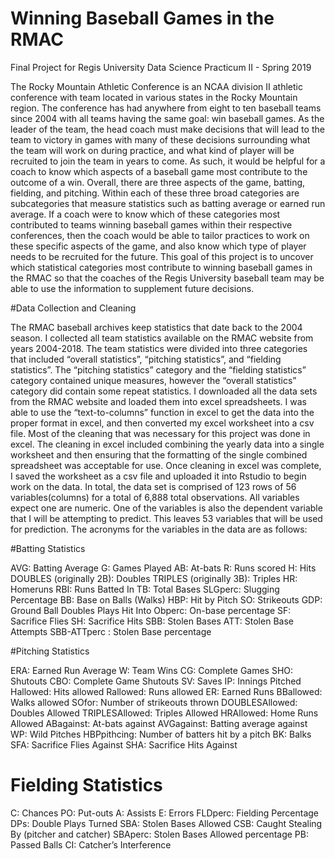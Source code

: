 # Winning Baseball Games in the RMAC
Final Project for Regis University Data Science Practicum II - Spring 2019

The Rocky Mountain Athletic Conference is an NCAA division II athletic conference with team located in various states in the Rocky Mountain region. The conference has had anywhere from eight to ten baseball teams since 2004 with all teams having the same goal: win baseball games. As the leader of the team, the head coach must make decisions that will lead to the team to victory in games with many of these decisions surrounding what the team will work on during practice, and what kind of player will be recruited to join the team in years to come. As such, it would be helpful for a coach to know which aspects of a baseball game most contribute to the outcome of a win. Overall, there are three aspects of the game, batting, fielding, and pitching. Within each of these three broad categories are subcategories that measure statistics such as batting average or earned run average. If a coach were to know which of these categories most contributed to teams winning baseball games within their respective conferences, then the coach would be able to tailor practices to work on these specific aspects of the game, and also know which type of player needs to be recruited for the future. This goal of this project is to uncover which statistical categories most contribute to winning baseball games in the RMAC so that the coaches of the Regis University baseball team may be able to use the information to supplement future decisions. 

#Data Collection and Cleaning

The RMAC baseball archives keep statistics that date back to the 2004 season. I collected all team statistics available on the RMAC website from years 2004-2018. The team statistics were divided into three categories that included “overall statistics”, “pitching statistics”, and “fielding statistics”. The “pitching statistics” category and the “fielding statistics” category contained unique measures, however the “overall statistics” category did contain some repeat statistics. I downloaded all the data sets from the RMAC website and loaded them into excel spreadsheets. I was able to use the “text-to-columns” function in excel to get the data into the proper format in excel, and then converted my excel worksheet into a csv file. 
Most of the cleaning that was necessary for this project was done in excel. The cleaning in excel included combining the yearly data into a single worksheet and then ensuring that the formatting of the single combined spreadsheet was acceptable for use. Once cleaning in excel was complete, I saved the worksheet as a csv file and uploaded it into Rstudio to begin work on the data. In total, the data set is comprised of 123 rows of 56 variables(columns) for a total of 6,888 total observations. All variables expect one are numeric. One of the variables is also the dependent variable that I will be attempting to predict. This leaves 53 variables that will be used for prediction. The acronyms for the variables in the data are as follows:

#Batting Statistics

AVG: Batting Average
G: Games Played
AB: At-bats
R: Runs scored
H: Hits
DOUBLES (originally 2B): Doubles
TRIPLES (originally 3B): Triples
HR: Homeruns
RBI: Runs Batted In
TB: Total Bases
SLGperc: Slugging Percentage
BB: Base on Balls (Walks)
HBP: Hit by Pitch 
SO: Strikeouts
GDP: Ground Ball Doubles Plays Hit Into
Obperc: On-base percentage
SF: Sacrifice Flies
SH: Sacrifice Hits
SBB: Stolen Bases 
ATT: Stolen Base Attempts
SBB-ATTperc : Stolen Base percentage

#Pitching Statistics

ERA: Earned Run Average
W: Team Wins
CG: Complete Games
SHO: Shutouts
CBO: Complete Game Shutouts
SV: Saves
IP: Innings Pitched
Hallowed: Hits allowed
Rallowed: Runs allowed
ER: Earned Runs
BBallowed: Walks allowed
SOfor: Number of strikeouts thrown
DOUBLESAllowed: Doubles Allowed
TRIPLESAllowed: Triples Allowed
HRAllowed: Home Runs Allowed
ABagainst: At-bats against
AVGagainst: Batting average against
WP: Wild Pitches
HBPpithcing: Number of batters hit by a pitch
BK: Balks
SFA: Sacrifice Flies Against
SHA: Sacrifice Hits Against

# Fielding Statistics

C: Chances
PO: Put-outs
A: Assists
E: Errors
FLDperc: Fielding Percentage
DPs: Double Plays Turned
SBA: Stolen Bases Allowed
CSB: Caught Stealing By (pitcher and catcher)
SBAperc: Stolen Bases Allowed percentage
PB: Passed Balls
CI: Catcher’s Interference
